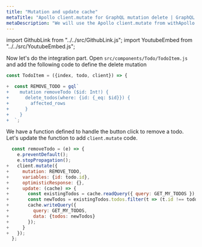 ```yaml
---
title: "Mutation and update cache"
metaTitle: "Apollo client.mutate for GraphQL mutation delete | GraphQL React Apollo Tutorial"
metaDescription: "We will use the Apollo client.mutate from withApollo HOC from react-apollo with variables as an example to delete existing data and update cache locally using readQuery and writeQuery."
---
```


import GithubLink from "../../src/GithubLink.js";
import YoutubeEmbed from "../../src/YoutubeEmbed.js";

<YoutubeEmbed link="https://www.youtube.com/embed/8Z9clUUg5ls" />

Now let's do the integration part. Open `src/components/Todo/TodoItem.js` and add the following code to define the delete mutation

<GithubLink link="https://github.com/hasura/graphql-engine/blob/master/community/learn/graphql-tutorials/tutorials/react-apollo/app-final/src/components/Todo/TodoItem.js" text="src/components/Todo/TodoItem.js" />

```javascript
const TodoItem = ({index, todo, client}) => {

+  const REMOVE_TODO = gql`
+    mutation removeTodo ($id: Int!) {
+      delete_todos(where: {id: {_eq: $id}}) {
+        affected_rows
+      }
+    }
+  `;
```

We have a function defined to handle the button click to remove a todo. Let's update the function to add `client.mutate` code.

```javascript
  const removeTodo = (e) => {
    e.preventDefault();
    e.stopPropagation();
+   client.mutate({
+     mutation: REMOVE_TODO,
+     variables: {id: todo.id},
+     optimisticResponse: {},
+     update: (cache) => {
+       const existingTodos = cache.readQuery({ query: GET_MY_TODOS });
+       const newTodos = existingTodos.todos.filter(t => (t.id !== todo.id));
+       cache.writeQuery({
+         query: GET_MY_TODOS,
+         data: {todos: newTodos}
+       });
+     }
+   });
  };
```